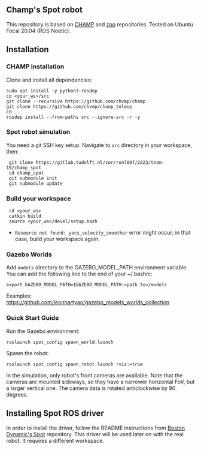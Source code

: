 ## Champ's Spot robot
This repository is based on [CHAMP](https://github.com/chvmp/champ) and [zoo](https://github.com/chvmp/robots) repositories. Tested on Ubuntu Focal 20.04 (ROS Noetic).

## Installation

### CHAMP installation

Clone and install all dependencies:
```
sudo apt install -y python3-rosdep
cd <your_ws>/src
git clone --recursive https://github.com/chvmp/champ
git clone https://github.com/chvmp/champ_teleop
cd ..
rosdep install --from-paths src --ignore-src -r -y
```
### Spot robot simulation

You need a git SSH key setup. Navigate to `src` directory in your workspace, then:
```
 git clone https://gitlab.tudelft.nl/cor/ro47007/2023/team-19/champ_spot
 cd champ_spot
 git submodule init
 git submodule update
```

### Build your workspace

```
 cd <your_ws>
 catkin build
 source <your_ws>/devel/setup.bash
```
* `Resource not found: yocs_velocity_smoother` error might occur; in that case, build your workspace again.

### Gazebo Worlds
Add `models` directory to the GAZEBO_MODEL_PATH environment variable. You can add the following line to the end of your ~/.bashrc:
```
export GAZEBO_MODEL_PATH=$GAZEBO_MODEL_PATH:<path to>/models
```
Examples: https://github.com/leonhartyao/gazebo_models_worlds_collection

### Quick Start Guide

Run the Gazebo environment:
```
roslaunch spot_config spawn_world.launch
```

Spawn the robot:
```
roslaunch spot_config spawn_robot.launch rviz:=true
```

In the simulation, only robot's front cameras are available. Note that the cameras are mounted sideways, so they have a narrower horizontal FoV, but a larger vertical one. The camera data is rotated anticlockwise by 90 degrees.

## Installing Spot ROS driver
In order to install the driver, follow the README instructions from [Boston Dynamic's Spot](https://github.com/clearpathrobotics/spot_ros) repository. This driver will be used later on with the real robot. It requires a different workspace.
